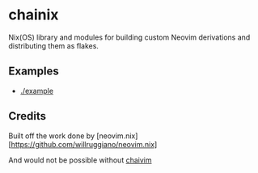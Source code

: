 # chainix

Nix(OS) library and modules for building custom Neovim derivations and distributing them as flakes.

## Examples

- [./example](./example/flake.nix)

## Credits

Built off the work done by [neovim.nix][https://github.com/willruggiano/neovim.nix]

And would not be possible without [chaivim](https://github.com/comfysage/chaivim)
